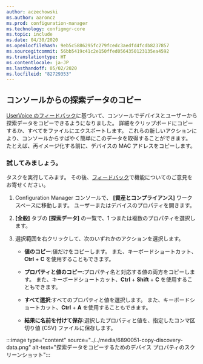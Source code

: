```yaml
---
author: aczechowski
ms.author: aaroncz
ms.prod: configuration-manager
ms.technology: configmgr-core
ms.topic: include
ms.date: 04/30/2020
ms.openlocfilehash: 9eb5c5886295fc279fcedc3aedfd4fcdb8237857
ms.sourcegitcommit: 56bb5419c41c2e150ffed0564350123135ea4592
ms.translationtype: HT
ms.contentlocale: ja-JP
ms.lasthandoff: 05/02/2020
ms.locfileid: "82729353"
---
```

## <a name="copy-discovery-data-from-the-console"></a><a name="bkmk_copydisco"></a> コンソールからの探索データのコピー

<!--6890051-->

[UserVoice のフィードバック](https://configurationmanager.uservoice.com/forums/300492/suggestions/16866169)に基づいて、コンソールでデバイスとユーザーから探索データをコピーできるようになりました。 詳細をクリップボードにコピーするか、すべてをファイルにエクスポートします。 これらの新しいアクションにより、コンソールからすばやく簡単にこのデータを取得することができます。 たとえば、再イメージ化する前に、デバイスの MAC アドレスをコピーします。

### <a name="try-it-out"></a>試してみましょう。

タスクを実行してみます。 その後、[フィードバック](../../technical-preview-2003.md#bkmk_feedback)で機能についてのご意見をお寄せください。

1. Configuration Manager コンソールで、 **[資産とコンプライアンス]** ワークスペースに移動します。 ユーザーまたはデバイスのプロパティを開きます。

1. **[全般]** タブの **[探索データ]** の一覧で、1 つまたは複数のプロパティを選択します。

1. 選択範囲を右クリックして、次のいずれかのアクションを選択します。

    - **値のコピー**:値だけをコピーします。 また、キーボードショートカット、**Ctrl** + **C** を使用することもできます。

    - **プロパティと値のコピー**:プロパティ名と対応する値の両方をコピーします。 また、キーボードショートカット、**Ctrl** + **Shift** + **C** を使用することもできます。

    - **すべて選択**:すべてのプロパティと値を選択します。 また、キーボードショートカット、**Ctrl** + **A** を使用することもできます。

    - **結果に名前を付けて保存**:選択したプロパティと値を、指定したコンマ区切り値 (CSV) ファイルに保存します。

:::image type="content" source="../../media/6890051-copy-discovery-data.png" alt-text="探索データをコピーするためのデバイス プロパティのスクリーンショット":::
